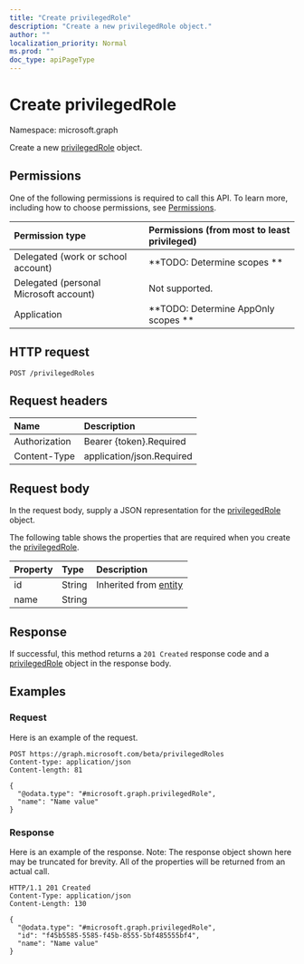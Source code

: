 ```yaml
---
title: "Create privilegedRole"
description: "Create a new privilegedRole object."
author: ""
localization_priority: Normal
ms.prod: ""
doc_type: apiPageType
---
```


# Create privilegedRole

Namespace: microsoft.graph

Create a new [privilegedRole](../resources/privilegedrole.md) object.

## Permissions
One of the following permissions is required to call this API. To learn more, including how to choose permissions, see [Permissions](/concepts/permissions-reference.md).

|Permission type|Permissions (from most to least privileged)|
|:---|:---|
|Delegated (work or school account)|**TODO: Determine scopes **|
|Delegated (personal Microsoft account)|Not supported.|
|Application|**TODO: Determine AppOnly scopes **|

## HTTP request
<!-- {
  "blockType": "ignored"
}
-->
``` http
POST /privilegedRoles
```

## Request headers
|Name|Description|
|:---|:---|
|Authorization|Bearer {token}.Required|
|Content-Type|application/json.Required|

## Request body
In the request body, supply a JSON representation for the [privilegedRole](../resources/privilegedrole.md) object.

The following table shows the properties that are required when you create the [privilegedRole](../resources/privilegedrole.md).

|Property|Type|Description|
|:---|:---|:---|
|id|String| Inherited from [entity](../resources/entity.md)|
|name|String||



## Response
If successful, this method returns a `201 Created` response code and a [privilegedRole](../resources/privilegedrole.md) object in the response body.

## Examples

### Request
Here is an example of the request.
<!-- {
  "blockType": "request",
  "name": "create_privilegedrole_from_privilegedroles"
}
-->
``` http
POST https://graph.microsoft.com/beta/privilegedRoles
Content-type: application/json
Content-length: 81

{
  "@odata.type": "#microsoft.graph.privilegedRole",
  "name": "Name value"
}
```

### Response
Here is an example of the response. Note: The response object shown here may be truncated for brevity. All of the properties will be returned from an actual call.
<!-- {
  "blockType": "response",
  "truncated": true,
  "@odata.type": "microsoft.graph.privilegedrole"
}
-->
``` http
HTTP/1.1 201 Created
Content-Type: application/json
Content-Length: 130

{
  "@odata.type": "#microsoft.graph.privilegedRole",
  "id": "f45b5585-5585-f45b-8555-5bf485555bf4",
  "name": "Name value"
}
```

